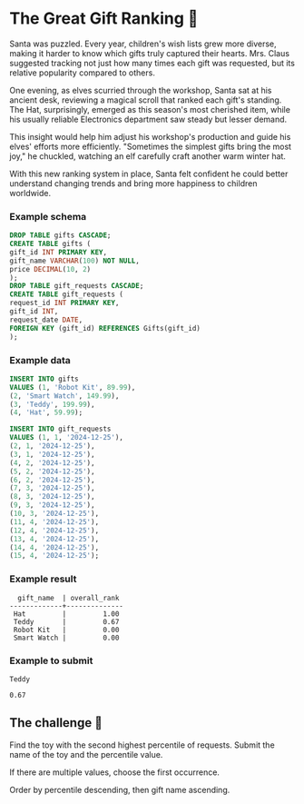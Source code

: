 # The Great Gift Ranking 🧢

Santa was puzzled. Every year, children's wish lists grew more diverse, making it harder to know which gifts truly
captured their hearts. Mrs. Claus suggested tracking not just how many times each gift was requested, but its relative
popularity compared to others.

One evening, as elves scurried through the workshop, Santa sat at his ancient desk, reviewing a magical scroll that
ranked each gift's standing. The Hat, surprisingly, emerged as this season's most cherished item, while his usually
reliable Electronics department saw steady but lesser demand.

This insight would help him adjust his workshop's production and guide his elves' efforts more efficiently. "Sometimes
the simplest gifts bring the most joy," he chuckled, watching an elf carefully craft another warm winter hat.

With this new ranking system in place, Santa felt confident he could better understand changing trends and bring more
happiness to children worldwide.

### Example schema

```sql
DROP TABLE gifts CASCADE;
CREATE TABLE gifts (
gift_id INT PRIMARY KEY,
gift_name VARCHAR(100) NOT NULL,
price DECIMAL(10, 2)
);
DROP TABLE gift_requests CASCADE;
CREATE TABLE gift_requests (
request_id INT PRIMARY KEY,
gift_id INT,
request_date DATE,
FOREIGN KEY (gift_id) REFERENCES Gifts(gift_id)
);
```

### Example data

```sql
INSERT INTO gifts
VALUES (1, 'Robot Kit', 89.99),
(2, 'Smart Watch', 149.99),
(3, 'Teddy', 199.99),
(4, 'Hat', 59.99);

INSERT INTO gift_requests
VALUES (1, 1, '2024-12-25'),
(2, 1, '2024-12-25'),
(3, 1, '2024-12-25'),
(4, 2, '2024-12-25'),
(5, 2, '2024-12-25'),
(6, 2, '2024-12-25'),
(7, 3, '2024-12-25'),
(8, 3, '2024-12-25'),
(9, 3, '2024-12-25'),
(10, 3, '2024-12-25'),
(11, 4, '2024-12-25'),
(12, 4, '2024-12-25'),
(13, 4, '2024-12-25'),
(14, 4, '2024-12-25'),
(15, 4, '2024-12-25');
```

### Example result

```
  gift_name  | overall_rank 
-------------+--------------
 Hat         |         1.00
 Teddy       |         0.67
 Robot Kit   |         0.00
 Smart Watch |         0.00
```

### Example to submit

```
Teddy
```

```
0.67
```

## The challenge 🎁

Find the toy with the second highest percentile of requests. Submit the name of the toy and the percentile value.

If there are multiple values, choose the first occurrence.

Order by percentile descending, then gift name ascending.